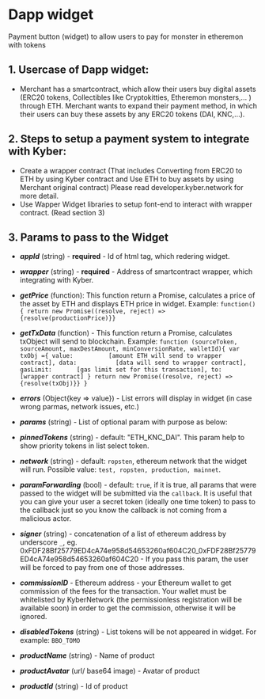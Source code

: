 # Dapp widget
Payment button (widget) to allow users to pay for monster in etheremon with tokens

## 1. Usercase of Dapp widget:
  - Merchant has a smartcontract, which allow their users buy digital assets 
    (ERC20 tokens, Collectibles like Cryptokitties, Etheremon monsters,... ) through ETH. 
    Merchant wants to expand their payment method, in which their users can buy these assets by any ERC20 tokens (DAI, KNC,...).
    
## 2. Steps to setup a payment system to integrate with Kyber:
  - Create a wrapper contract 
    (That includes Converting from ERC20 to ETH by using Kyber contract and Use ETH to buy assets by using Merchant original contract)
    Please read developer.kyber.network for more detail.
  - Use Wapper Widget libraries to setup font-end to interact with wrapper contract. (Read section 3)
  
## 3. Params to pass to the Widget
- ***appId*** (string) - **required** - Id of html tag, which redering widget.
- ***wrapper*** (string) - **required** - Address of smartcontract wrapper, which integrating with Kyber.
- ***getPrice*** (function): This function return a Promise, calculates a price of the asset by ETH and displays ETH price in widget. Example: ```function() { return new Promise((resolve, reject) => {resolve(productionPrice)}}```    
- ***getTxData*** (function) - This function return a Promise, calculates txObject will send to blockchain. Example:
            ```
             function (sourceToken, sourceAmount, maxDestAmount, minConversionRate, walletId){
                var txObj ={
                    value:          [amount ETH will send to wrapper contract],
                    data:           [data will send to wrapper contract],
                    gasLimit:       [gas limit set for this transaction],
                    to:             [wrapper contract]
                }
                return new Promise((resolve, reject) => {resolve(txObj)}}
            }
            ```
- ***errors*** (Object{key => value}) - List errors will display in widget (in case wrong parmas, network issues, etc.)
- ***params*** (string) - List of optional param with purpose as below:
    

- ***pinnedTokens*** (string) - default: "ETH_KNC_DAI". This param help to show priority tokens in list select token. 
- ***network*** (string) - default: `ropsten`, ethereum network that the widget will run. Possible value: `test, ropsten, production, mainnet`.
- ***paramForwarding*** (bool) - default: `true`, if it is true, all params that were passed to the widget will be submitted via the `callback`. It is useful that you can give your user a secret token (ideally one time token) to pass to the callback just so you know the callback is not coming from a malicious actor.
- ***signer*** (string) - concatenation of a list of ethereum address by underscore `_`, eg. 0xFDF28Bf25779ED4cA74e958d54653260af604C20_0xFDF28Bf25779ED4cA74e958d54653260af604C20 - If you pass this param, the user will be forced to pay from one of those addresses.
- ***commissionID*** - Ethereum address - your Ethereum wallet to get commission of the fees for the transaction. Your wallet must be whitelisted by KyberNetwork (the permissionless registration will be available soon) in order to get the commission, otherwise it will be ignored.
- ***disabledTokens*** (string) - List tokens will be not appeared in widget. For example: ```BBO_TOMO```
- ***productName*** (string) - Name of product
- ***productAvatar*** (url/ base64 image) - Avatar of product
- ***productId*** (string) - Id of product


